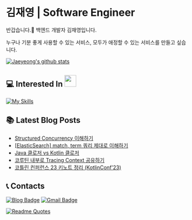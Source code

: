 # 김재영 | Software Engineer

<!-- [![GitHub WidgetBox](https://github-widgetbox.vercel.app/api/profile?username=jaeyeong951&data=followers,repositories,stars,commits)](https://github.com/Jurredr/github-widgetbox) -->

반갑습니다.👋 백엔드 개발자 김재영입니다.

누구나 기분 좋게 사용할 수 있는 서비스,
모두가 애정할 수 있는 서비스를 만들고 싶습니다.

[![Jaeyeong's github stats](https://github-readme-stats.vercel.app/api?username=jaeyeong951&count_private=true&show_icons=true&theme=dracula&hide_border=true&bg_color=171B21)](https://github.com/anuraghazra/github-readme-stats)    

## 💻 Interested In <img src = "https://media2.giphy.com/media/QssGEmpkyEOhBCb7e1/giphy.gif?cid=ecf05e47a0n3gi1bfqntqmob8g9aid1oyj2wr3ds3mg700bl&rid=giphy.gif" width = 32px>  
[![My Skills](https://skillicons.dev/icons?i=kotlin,java,spring,aws,mysql,postgres,redis,docker,androidstudio&theme=dark)](https://skillicons.dev)

## 📚 Latest Blog Posts
<!-- BLOG-POST-LIST:START -->
- [Structured Concurrency 이해하기](https://jaeyeong951.medium.com/structured-concurrency-%EC%9D%B4%ED%95%B4%ED%95%98%EA%B8%B0-392cc45d01df?source=rss-c340bcb9bd23------2)
- [[ElasticSearch] match, term 쿼리 제대로 이해하기](https://jaeyeong951.medium.com/elasticsearch-match-term-%EC%BF%BC%EB%A6%AC-%EC%A0%9C%EB%8C%80%EB%A1%9C-%EC%9D%B4%ED%95%B4%ED%95%98%EA%B8%B0-b8cdb53c7475?source=rss-c340bcb9bd23------2)
- [Java 클로저 vs Kotlin 클로저](https://jaeyeong951.medium.com/java-%ED%81%B4%EB%A1%9C%EC%A0%80-vs-kotlin-%ED%81%B4%EB%A1%9C%EC%A0%80-c6c12da97f94?source=rss-c340bcb9bd23------2)
- [코루틴 내부로 Tracing Context 공유하기](https://jaeyeong951.medium.com/%EC%BD%94%EB%A3%A8%ED%8B%B4-%EB%82%B4%EB%B6%80-tracing-context-%EA%B3%B5%EC%9C%A0-afc2f4bd422c?source=rss-c340bcb9bd23------2)
- [코틀린 컨퍼런스 23 키노트 정리 &lpar;KotlinConf’23&rpar;](https://jaeyeong951.medium.com/%EC%BD%94%ED%8B%80%EB%A6%B0-%EC%BB%A8%ED%8D%BC%EB%9F%B0%EC%8A%A4-23-%ED%82%A4%EB%85%B8%ED%8A%B8-%EC%A0%95%EB%A6%AC-kotlinconf23-531a930644bf?source=rss-c340bcb9bd23------2)
<!-- BLOG-POST-LIST:END -->


## 📞 Contacts

[![Blog Badge](http://img.shields.io/badge/-Medium%20Blog-50586C?style=flat&logo=medium&link=https://medium.com/@jaeyeong951)](https://medium.com/@jaeyeong951)
[![Gmail Badge](http://img.shields.io/badge/-Gmail-ffffff?style=flat&logo=gmail&link=mailto:jaeyeong951@gmail.com)](mailto:jaeyeong951@gmail.com)

[![Readme Quotes](https://quotes-github-readme.vercel.app/api?type=horizontal&theme=dark)](https://github.com/piyushsuthar/github-readme-quotes)


